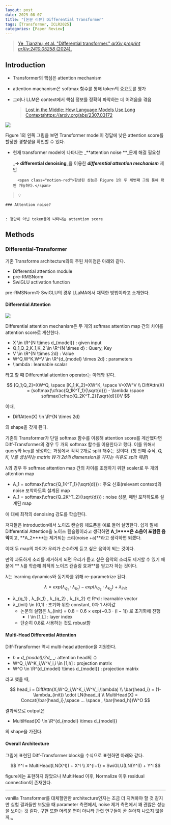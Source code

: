 ```yaml
---
layout: post
date: 2025-08-07
title: "[논문 리뷰] Differential Transformer"
tags: [Transformer, ICLR2025]
categories: [Paper Review]
---
```


> [Ye, Tianzhu, et al. "Differential transformer." ](https://arxiv.org/abs/2410.05258)[_arXiv preprint arXiv:2410.05258_](https://arxiv.org/abs/2410.05258)[ (2024).](https://arxiv.org/abs/2410.05258)



## Introduction

- Transformer의 핵심은 attention mechanism
- attention machanism은 softmax 함수를 통해 token의 중요도를 평가
- 그러나 LLM은 context에서 핵심 정보를 정확히 파악하는 데 어려움을 겪음

	> [Lost in the Middle: How Language Models Use Long Contextshttps://arxiv.org/abs/2307.03172](https://arxiv.org/abs/2307.03172)


![](https://prod-files-secure.s3.us-west-2.amazonaws.com/542b861c-36a8-4051-84e5-8804b6728dba/9083ea56-691a-4752-ae26-47f403431ac8/image.png?X-Amz-Algorithm=AWS4-HMAC-SHA256&X-Amz-Content-Sha256=UNSIGNED-PAYLOAD&X-Amz-Credential=ASIAZI2LB4663CCPXMXD%2F20250826%2Fus-west-2%2Fs3%2Faws4_request&X-Amz-Date=20250826T080103Z&X-Amz-Expires=3600&X-Amz-Security-Token=IQoJb3JpZ2luX2VjEBcaCXVzLXdlc3QtMiJHMEUCIGcnDzJZg1fSA8rfouu3nhqyiLqsqLGRhDiH%2FIKMn3OgAiEAjns4o4ZJ%2B6ixmB09CkZyhRM3FV3VMi4dN8kWasap9JAq%2FwMIcBAAGgw2Mzc0MjMxODM4MDUiDIZgKf%2B5vv%2F%2F4kzuDircA4%2FP0bSt7SsLRAOV7ytQgJAEkY3lP4DfvnDME4lFA%2BhiOopL2Wxp7Ok53X41FsJZnfC5V4ELpEogHA3ojL%2FIXKc%2B%2FYwD3ai31R%2BLAkETY2%2FcfB3Y%2F%2F9PbEcxcrRTj6ZrTkc3%2Fy7fVa9%2BKuPXK6iDORRkRyUNH%2B%2BH69Yv8ElX%2FPSNX31j8O4DCklNLIuxZCA56y6wkCGqTbVNO48uGHQm5cLKxxzUQvvk8m4xnKBZMCkE2V6ac2Kw%2F%2FbhPAjTD23yzao1zI5YJWMsxzJPan1i%2FKwT71AE1dB3tFS1mbzgveH8QmThbipE7gAIebIxCMU3uHIcy%2FD86ax1pUMuFGuk%2F7TrZrkuIsQ0llPtUk27qwJZ%2BRleer9clm2dYUkbOHJXg4uZ%2FjudO0seeD5IgRZ7anPR6rT9sFzUOQc2Lx4nIuRH0Jdws%2B%2For%2Fmb5dCE55RcVx1OLSO34hS%2Bu7oanLarRkfK1D7ek6TK9gsxmcSsqhGH3N9mPnIhETtuR0cwP5sJMUiyRpP%2BVrBTe5L8A1CRCDH7PX3Y2BUOonq4P0O0JEwN3srXLDGP0FEBV96PMbIPhSRiC1cyUNoHRTcwrtUm4F2tE1TGekoNQoiNzVSnC0dwshfipQ0yr%2BJyhMjRMPu8tcUGOqUBufX8v%2BJF%2BH6BB5JZm8bPjH7XJiO74%2BWsGByIcA2Iim7F%2B%2Bd2bJSImfyjIoNFYaf42Fs6jhAC0EAghyrwaB7Nx6CFNQfRIBeKEv0wRYm95mhaXTDU0j5Cj0AP3My336XAruXEOwrMrW1RAydz9GbspVz0Xu2DCss%2FGQdVEFe432CHbBKe0cxeDfSnFUaZ18ZXDsxIRqrXk23t9%2BqBP9zRPhjpXb1i&X-Amz-Signature=bc8f873ca7ccc98aaa518274ae33804fc6e1a8042f29366307e482be6efb475d&X-Amz-SignedHeaders=host&x-amz-checksum-mode=ENABLED&x-id=GetObject)


Figure 1의 왼쪽 그림을 보면 Transformer model이 정답에 낮은 attention score를 할당한 경향성을 확인할 수 있다.

- 현재 transformer model에 나타나는 _**attention noise **_문제 해결 필요성

	_**→ differential denoising**_을 이용한 _**differential attention mechanism**_ 제안


		<span class="notion-red">향상된 성능은 Figure 1의 두 세번째 그림 통해 확인 가능하다.</span>


> 💡 


	### Attention noise?


	: 정답이 아닌 token들에 나타나는 attention score



## Methods



### Differential-Transformer


기존 Transforme architecture와의 주된 차이점은 아래와 같다.

- Differential attention module
- pre-RMSNorm
- SwiGLU activation function

pre-RMSNorm과 SwiGLU의 경우 LLaMA에서 채택한 방법이라고 소개한다.



#### Differential Attention


![](https://prod-files-secure.s3.us-west-2.amazonaws.com/542b861c-36a8-4051-84e5-8804b6728dba/116d70b2-1963-4810-9167-f4c7d8a06e8f/image.png?X-Amz-Algorithm=AWS4-HMAC-SHA256&X-Amz-Content-Sha256=UNSIGNED-PAYLOAD&X-Amz-Credential=ASIAZI2LB4663CCPXMXD%2F20250826%2Fus-west-2%2Fs3%2Faws4_request&X-Amz-Date=20250826T080103Z&X-Amz-Expires=3600&X-Amz-Security-Token=IQoJb3JpZ2luX2VjEBcaCXVzLXdlc3QtMiJHMEUCIGcnDzJZg1fSA8rfouu3nhqyiLqsqLGRhDiH%2FIKMn3OgAiEAjns4o4ZJ%2B6ixmB09CkZyhRM3FV3VMi4dN8kWasap9JAq%2FwMIcBAAGgw2Mzc0MjMxODM4MDUiDIZgKf%2B5vv%2F%2F4kzuDircA4%2FP0bSt7SsLRAOV7ytQgJAEkY3lP4DfvnDME4lFA%2BhiOopL2Wxp7Ok53X41FsJZnfC5V4ELpEogHA3ojL%2FIXKc%2B%2FYwD3ai31R%2BLAkETY2%2FcfB3Y%2F%2F9PbEcxcrRTj6ZrTkc3%2Fy7fVa9%2BKuPXK6iDORRkRyUNH%2B%2BH69Yv8ElX%2FPSNX31j8O4DCklNLIuxZCA56y6wkCGqTbVNO48uGHQm5cLKxxzUQvvk8m4xnKBZMCkE2V6ac2Kw%2F%2FbhPAjTD23yzao1zI5YJWMsxzJPan1i%2FKwT71AE1dB3tFS1mbzgveH8QmThbipE7gAIebIxCMU3uHIcy%2FD86ax1pUMuFGuk%2F7TrZrkuIsQ0llPtUk27qwJZ%2BRleer9clm2dYUkbOHJXg4uZ%2FjudO0seeD5IgRZ7anPR6rT9sFzUOQc2Lx4nIuRH0Jdws%2B%2For%2Fmb5dCE55RcVx1OLSO34hS%2Bu7oanLarRkfK1D7ek6TK9gsxmcSsqhGH3N9mPnIhETtuR0cwP5sJMUiyRpP%2BVrBTe5L8A1CRCDH7PX3Y2BUOonq4P0O0JEwN3srXLDGP0FEBV96PMbIPhSRiC1cyUNoHRTcwrtUm4F2tE1TGekoNQoiNzVSnC0dwshfipQ0yr%2BJyhMjRMPu8tcUGOqUBufX8v%2BJF%2BH6BB5JZm8bPjH7XJiO74%2BWsGByIcA2Iim7F%2B%2Bd2bJSImfyjIoNFYaf42Fs6jhAC0EAghyrwaB7Nx6CFNQfRIBeKEv0wRYm95mhaXTDU0j5Cj0AP3My336XAruXEOwrMrW1RAydz9GbspVz0Xu2DCss%2FGQdVEFe432CHbBKe0cxeDfSnFUaZ18ZXDsxIRqrXk23t9%2BqBP9zRPhjpXb1i&X-Amz-Signature=0ddb20a65d03e58a07d4326ceaf1f5153cf7122ac820d57be0f98cf8433b6674&X-Amz-SignedHeaders=host&x-amz-checksum-mode=ENABLED&x-id=GetObject)


Differential attention mechanism은 두 개의 softmax attention map 간의 차이를 attention score로 계산한다.

- X \in \R^{N \times d\_{model}} : given input
- Q\_1,Q\_2,K\_1,K\_2 \in \R^{N \times d} : Query, Key
- V \in \R^{N \times 2d} : Value
- W^Q,W^K,W^V \in \R^{d\_{model} \times 2d} : parameters
- \lambda : learnable scalar

라고 할 때 Differential attention operator는 아래와 같다.


$$
[Q_1;Q_2]=XW^Q, \space [K_1;K_2]=XW^K, \space V=XW^V \\
DiffAttn(X) = (softmax(\cfrac{Q_1K^T_1}{\sqrt{d}}) - \lambda \space softmax(\cfrac{Q_2K^T_2}{\sqrt{d}}))V
$$


이때,

- DiffAtten(X) \in \R^{N \times 2d}

의 shape을 갖게 된다.


기존의 Transformer가 단일 softmax 함수를 이용해 attention score를 계산했다면 Diff-Transformer의 경우 두 개의 softmax 함수를 이용한다고 했다. 이를 위해서 query와 key를 생성하는 과정에서 각각 2개로 split 해주는 것이다. <span class="notion-red">(첫 번째 수식, </span><span class="notion-red">_Q, K, V를 생성하는 matrix W가 2d의 dismension을 가지는 이유도 split 때문_</span><span class="notion-red">)</span>


 λ의 경우 두 softmax attention map 간의 차이를 조정하기 위한 scaler로 두 개의 attention map

- A\_1 = softmax(\cfrac{Q\_1K^T\_1}{\sqrt{d}}) : 주요 신호(relevant context)와 noise 포착하도록 설계된 map
- A\_1 = softmax(\cfrac{Q\_2K^T\_2}{\sqrt{d}}) : noise 성분, 패턴 포착하도록 설계된 map 

에 대해 최적의 denoising 강도를 학습한다.


저자들은 introduction에서 노이즈 캔슬링 헤드폰을 예로 들어 설명한다. 쉽게 말해 Differential Attention을 노이즈 캔슬링이라고 생각하면 **A\_1****은 소음이 포함된 음악**이고, **A\_2****는 제거되는 소리(noise +a)**라고 생각하면 되겠다. 


이때 두 map의 차이가 우리가 순수하게 듣고 싶은 음악이 되는 것이다. 


만약 과도하게 소리를 제거하게 되면 우리가 듣고 싶은 음악의 소리도 제거할 수 있기 때문에 ** λ를 학습해 최적의 노이즈 캔슬링 효과**를 얻고자 하는 것이다.


λ는 learning dynamics와 동기화를 위해 re-parametrize 된다.


$$
\lambda = exp(\lambda_{q_1} \cdot \lambda_{k_1}) - exp(\lambda_{q_2} \cdot \lambda_{k_2}) + \lambda_{init}
$$

- λ\_{q\_1} , λ\_{k\_1} , λ\_{q\_2} , λ\_{k\_2} ∈ R^d : learnable vector
- λ\_{init} \in (0,1) : 초기화 위한 constant, 0과 1 사이값
	- 논문의 실험은 λ\_{init} = 0.8 − 0.6 × exp(−0.3 · (l − 1)) 로 초기화해 진행
		- l \in [1,L] : layer index
	- 단순히 0.8로 사용하는 것도 robust함


#### **Multi-Head Differential Attention**


Diff-Transformer 역시 multi-head attention을 지원한다.

- _h = d\_{model}/2d__ _: attention head의 수
- W^Q\_i,W^K\_i,W^V\_i,i \in [1,h] : projection matrix
- W^O \in \R^{d\_{model} \times d\_{model}} : projection matrix

라고 했을 때,


$$
head_i = DiffAttn(X;W^Q_i,W^K_i,W^V_i,\lambda) \\
\bar{head_i} = (1-\lambda_{init}) \cdot LN(head_i) \\
MultiHead(X) = Concat(\bar{head_i},\space ... \space , \bar{head_h})W^O
$$


결과적으로 output은

- MultiHead(X) \in \R^{d\_{model} \times d\_{model}}

의 shape을 가진다.



#### Overall Architecture


그림에 표현된 Diff-Transformer block을 수식으로 표현하면 아래와 같다.


$$
Y^l = MultiHead(LN(X^l)) + X^l \\
X^{l+1} = SwiGLU(LN(Y^l)) + Y^l
$$


figure에는 표현하지 않았으나 MultiHead 이후, Normalize 이후 residual connection이 존재한다.


---


vanilla Transformer를 대체할만한 architecture인지는 조금 더 지켜봐야 할 것 같지만 실험 결과들만 보았을 때 parameter 측면에서, noise 제거 측면에서 꽤 괜찮은 성능을 보이는 것 같다. 구현 또한 어려운 편이 아니라 관련 연구들이 곧 쏟아져 나오지 않을까,,,

